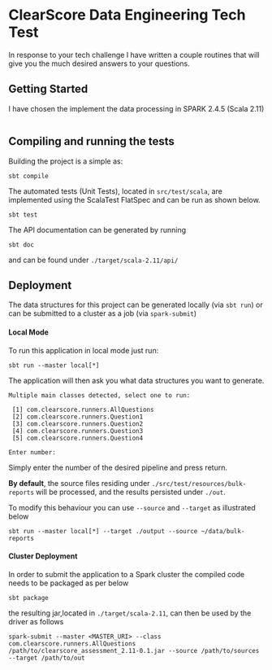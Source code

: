 # ClearScore Data Engineering Tech Test
In response to your tech challenge I have written a couple routines that will give you the much desired answers to your questions. 

## Getting Started
I have chosen the implement the data processing in SPARK 2.4.5 (Scala 2.11) 

```sbtshell

```

## Compiling and running the tests
Building the project is a simple as: 
```shell script
sbt compile
```

The automated tests (Unit Tests), located in `src/test/scala`, are implemented using the ScalaTest FlatSpec and can be run as shown below. 
```shell script
sbt test 
```

The API documentation can be generated by running
```shell script
sbt doc
``` 
and can be found under `./target/scala-2.11/api/`

## Deployment
The data structures for this project can be generated locally (via `sbt run`) or can be submitted to a cluster as a job (via `spark-submit`)
#### Local Mode
To run this application in local mode just run:
```shell script
sbt run --master local[*]
```

The application will then ask you what data structures you want to generate.
```text
Multiple main classes detected, select one to run:

 [1] com.clearscore.runners.AllQuestions
 [2] com.clearscore.runners.Question1
 [3] com.clearscore.runners.Question2
 [4] com.clearscore.runners.Question3
 [5] com.clearscore.runners.Question4

Enter number:
```
Simply enter the number of the desired pipeline and press return. 

**By default**, the source files residing under `./src/test/resources/bulk-reports` will be processed, and the results persisted under `./out`. 

To modify this behaviour you can use `--source` and `--target` as illustrated below 

```shell script
sbt run --master local[*] --target ./output --source ~/data/bulk-reports
```

#### Cluster Deployment
In order to submit the application to a Spark cluster the compiled code needs to be packaged as per below
```shell script
sbt package
```
the resulting jar,located in `./target/scala-2.11`, can then be used by the driver as follows
```shell script
spark-submit --master <MASTER_URI> --class com.clearscore.runners.AllQuestions /path/to/clearscore_assessment_2.11-0.1.jar --source /path/to/sources --target /path/to/out 
```